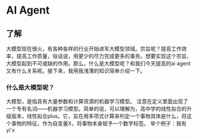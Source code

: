 # AI Agent
## 了解
大模型现在很火，有各种各样的行业开始进军大模型领域。宗旨呢？提高工作效率，提高工作质量，俗话说，用更少的尽力完成更多的事务。想要实现这个宗旨，大模型起到不可或缺的作用。那么，什么是大模型呢？和我们今天提高的ai agent又有什么关系呢。接下来，我用我浅薄的知识简单介绍一下。
### 什么是大模型呢？
大模型，是指具有大量参数和计算资源的机器学习模型。
注意在定义里面出现了一个专有名词——机器学习模型。简单的说，可以理解为，高中学的线性拟合的升级版本，线性拟合plus。它，旨在用多项式计算来判定一个事物具体是什么，将这个事物的特征，作为自变量X，将事物本身赋予一个数字标签。
举个例子：我有yi'x
<!--stackedit_data:
eyJoaXN0b3J5IjpbLTExMDMzODYyNThdfQ==
-->